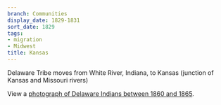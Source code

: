 ```yaml
---
branch: Communities
display_date: 1829-1831
sort_date: 1829
tags:
- migration
- Midwest
title: Kansas
---
```


Delaware Tribe moves from White River, Indiana, to Kansas (junction of Kansas and Missouri rivers)

View a [photograph of Delaware Indians between 1860 and 1865](https://www.kansasmemory.org/item/216456).
